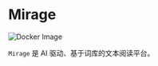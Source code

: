 # Mirage

![Docker Image](https://github.com/huang825172/mirage-test/workflows/Docker-Image/badge.svg)

`Mirage` 是 AI 驱动、基于词库的文本阅读平台。